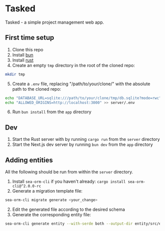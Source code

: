 # Tasked

Tasked - a simple project management web app.

## First time setup

1. Clone this repo
1. Install [bun](https://bun.sh/)
1. Install [rust](https://rustup.rs/)
1. Create an empty `tmp` directory in the root of the cloned repo:
  ```bash
  mkdir tmp
  ```
5. Create a `.env` file, replacing "/path/to/your/clone/" with the absolute path to the cloned repo:
  ```bash
  echo "DATABASE_URL=sqlite:///path/to/your/clone/tmp/db.sqlite?mode=rwc" > server/.env
  echo "ALLOWED_ORIGINS=http://localhost:3000" >> server/.env
  ```
6. Run `bun install` from the `app` directory

## Dev

1. Start the Rust server with by running `cargo run` from the `server` directory
1. Start the Next.js dev server by running `bun dev` from the `app` directory

## Adding entities

All the following should be run from within the `server` directory.

1. Install `sea-orm-cli` if you haven't already: `cargo install sea-orm-cli@^2.0.0-rc`
1. Generate a migration template file:
```bash
sea-orm-cli migrate generate <your_change>
```
2. Edit the generated file according to the desired schema
3. Generate the corresponding entity file:
```bash
sea-orm-cli generate entity --with-serde both --output-dir entity/src/entities
```
